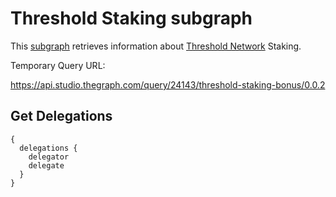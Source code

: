 # Threshold Staking subgraph

This [subgraph](https://thegraph.com/docs/en/developer/define-subgraph-hosted/) retrieves information about [Threshold Network](https://threshold.org/) Staking.

Temporary Query URL:

https://api.studio.thegraph.com/query/24143/threshold-staking-bonus/0.0.2


## Get Delegations
```
{
  delegations {
    delegator
    delegate
  }
}
```
